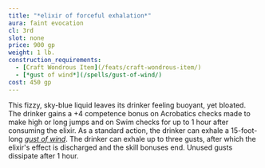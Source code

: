 ```yaml
---
title: "*elixir of forceful exhalation*"
aura: faint evocation
cl: 3rd
slot: none
price: 900 gp
weight: 1 lb.
construction_requirements:
  - [Craft Wondrous Item](/feats/craft-wondrous-item/)
  - [*gust of wind*](/spells/gust-of-wind/)
cost: 450 gp
---
```


This fizzy, sky-blue liquid leaves its drinker feeling buoyant, yet bloated. The drinker gains a +4 competence bonus on Acrobatics checks made to make high or long jumps and on Swim checks for up to 1 hour after consuming the elixir. As a standard action, the drinker can exhale a 15-foot-long [*gust of wind*](/spells/gust-of-wind/). The drinker can exhale up to three gusts, after which the elixir's effect is discharged and the skill bonuses end. Unused gusts dissipate after 1 hour.


